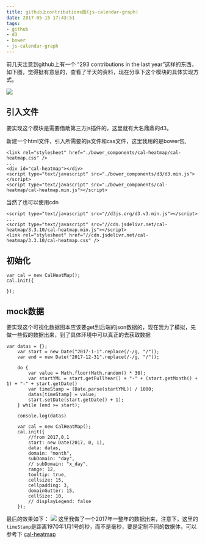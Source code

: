 ```yaml
---
title: github上contributions图(js-calendar-graph)
date: 2017-05-15 17:43:51
tags:
- github
- d3
- bower
- js-calendar-graph
---
```


前几天注意到github上有一个 “293 contributions in the last year”这样的东西，如下图，觉得挺有意思的，查看了半天的资料，现在分享下这个模块的具体实现方式。

![](/images/git/contributions.png)
<!--more-->


## 引入文件
要实现这个模块是需要借助第三方js插件的，这里就有大名鼎鼎的d3。

新建一个html文件，引入所需要的js文件和css文件，这里我用的是bower包,

```
<link rel="stylesheet" href="./bower_components/cal-heatmap/cal-heatmap.css" />
...
<div id="cal-heatmap"></div>
<script type="text/javascript" src="./bower_components/d3/d3.min.js"></script>
<script type="text/javascript" src="./bower_components/cal-heatmap/cal-heatmap.min.js"></script>
```
当然了也可以使用cdn
```
<script type="text/javascript" src="//d3js.org/d3.v3.min.js"></script>
...
<script type="text/javascript" src="//cdn.jsdelivr.net/cal-heatmap/3.3.10/cal-heatmap.min.js"></script>
<link rel="stylesheet" href="//cdn.jsdelivr.net/cal-heatmap/3.3.10/cal-heatmap.css" />
```

## 初始化

```
var cal = new CalHeatMap();
cal.init({
    
});
```

## mock数据

要实现这个可视化数据图本应该要get到后端的json数据的，现在我为了模拟，先做一些假的数据出来，到了具体环境中可以真正的去获取数据

```
var datas = {};
    var start = new Date("2017-1-1".replace(/-/g, "/"));
    var end = new Date("2017-12-31".replace(/-/g, "/"));

    do {
        var value = Math.floor(Math.random() * 30);
        var startYML = start.getFullYear() + "-" + (start.getMonth() + 1) + "-" + start.getDate()
        var timeStamp = (Date.parse(startYML)) / 1000;
        datas[timeStamp] = value;
        start.setDate(start.getDate() + 1);
    } while (end >= start);

    console.log(datas)

    var cal = new CalHeatMap();
    cal.init({
        //from 2017,0,1
        start: new Date(2017, 0, 1),
        data: datas,
        domain: "month",
        subDomain: "day",
        // subDomain: "x_day",
        range: 12,
        tooltip: true,
        cellsize: 15,
        cellpadding: 3,
        domainGutter: 15,
        cellSize: 10,
        // displayLegend: false
    });
```
最后的效果如下：
![](/images/git/results.png)
这里我做了一个2017年一整年的数据出来，注意下，这里的`timeStamp`是距离1970年1月1号的秒，而不是毫秒，要是定制不同的数据体，可以参考下 [cal-heatmap](http://cal-heatmap.com/)

